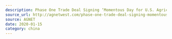 ```yaml
---
description: Phase One Trade Deal Signing ‘Momentous Day for U.S. Agriculture’
source_url: http://agnetwest.com/phase-one-trade-deal-signing-momentous-day-for-u-s-agriculture
source: AGNET
date: 2020-01-15
category: china
---
```

